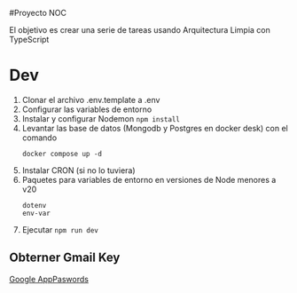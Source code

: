 #Proyecto NOC

El objetivo es crear una serie de tareas usando Arquitectura Limpia con TypeScript

# Dev
1. Clonar el archivo .env.template a .env
2. Configurar las variables de entorno
3. Instalar y configurar Nodemon ``npm install``
4. Levantar las base de datos (Mongodb y Postgres en docker desk) con el comando
    ```
    docker compose up -d
    ```
5. Instalar CRON (si no lo tuviera)
6. Paquetes para variables de entorno en versiones de Node menores a v20
    ````
    dotenv
    env-var
    ````
6. Ejecutar ``npm run dev`` 

## Obterner Gmail Key
[Google AppPaswords](https://myaccount.google.com/u/0/apppasswords)

